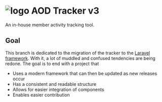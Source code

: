 # ![logo](http://aod-tracker.com/tracker/assets/images/icons/small/tracker.png) AOD Tracker v3
An in-house member activity tracking tool.

## Goal

This branch is dedicated to the migration of the tracker to the [Laravel framework](https://laravel.com/). With it, a lot of muddled and confused tendencies are being redone. The goal is to end with a project that
* Uses a modern framework that can then be updated as new releases occur
* Has a consistent and readable structure
* Allows for easier integration of components
* Enables easier contribution



